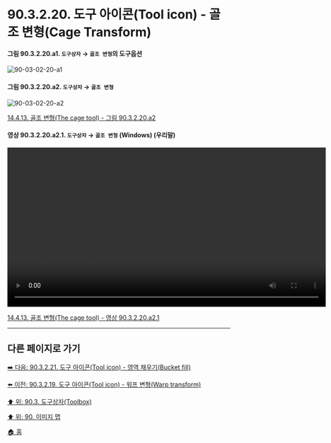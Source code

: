 # 90.3.2.20. 도구 아이콘(Tool icon) - 골조 변형(Cage Transform)

<a id="90-03-02-20-a1"></a>

#### 그림 90.3.2.20.a1. `도구상자` → `골조 변형`의 도구옵션
![90-03-02-20-a1](https://github.com/wonder13662/gimp/assets/15767104/05a63e6e-3a5d-4a95-a251-2951a36ad017)

<a id="90-03-02-20-a2"></a>

#### 그림 90.3.2.20.a2. `도구상자` → `골조 변형`
![90-03-02-20-a2](https://github.com/wonder13662/gimp/assets/15767104/570d81d1-0408-456e-8796-ebf123e8ec4f)

[14.4.13. 골조 변형(The cage tool) - 그림 90.3.2.20.a2](./14-04-13-00-the-cage-tool.md#90-03-02-20-a2)

<a id="90-03-02-20-a2-01"></a>

#### 영상 90.3.2.20.a2.1. `도구상자` → `골조 변형` (Windows) (우리말)
<video controls="controls" width="720" src="https://github.com/wonder13662/gimp/assets/15767104/7e142f63-8d83-4029-bac2-671128fbde3b"></video>

[14.4.13. 골조 변형(The cage tool) - 영상 90.3.2.20.a2.1](./14-04-13-00-the-cage-tool.md#90-03-02-20-a2-01)

***

## 다른 페이지로 가기

[➡️ 다음: 90.3.2.21. 도구 아이콘(Tool icon) - 영역 채우기(Bucket fill)](./90-03-02-21-bucket_fill.md)

[⬅️ 이전: 90.3.2.19. 도구 아이콘(Tool icon) - 워프 변형(Warp transform)](./90-03-02-19-warp_transform.md)

[⬆️ 위: 90.3. 도구상자(Toolbox)](./90-03-00-toolbox.md)

[⬆️ 위: 90. 이미지 맵](./90-00-image-map.md)

[🏠 홈](./00-home.md)
